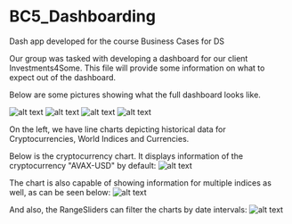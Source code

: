 # BC5_Dashboarding
Dash app developed for the course Business Cases for DS

Our group was tasked with developing a dashboard for our client Investments4Some.
This file will provide some information on what to expect out of the dashboard.

Below are some pictures showing what the full dashboard looks like.

![alt text](https://raw.github.com/TiagoSF27/BC5_Dashboarding/master/Dashboard_Screenshots/full_dashboard_1.png)
![alt text](https://raw.github.com/TiagoSF27/BC5_Dashboarding/master/Dashboard_Screenshots/full_dashboard_2.png)
![alt text](https://raw.github.com/TiagoSF27/BC5_Dashboarding/master/Dashboard_Screenshots/full_dashboard_3.png)
![alt text](https://raw.github.com/TiagoSF27/BC5_Dashboarding/master/Dashboard_Screenshots/full_dashboard_4.png)

On the left, we have line charts depicting historical data for Cryptocurrencies, World Indices and Currencies.

Below is the cryptocurrency chart. It displays information of the cryptocurrency "AVAX-USD" by default:
![alt text](https://raw.github.com/TiagoSF27/BC5_Dashboarding/master/Dashboard_Screenshots/multiple_indices_1.png)

The chart is also capable of showing information for multiple indices as well, as can be seen below:
![alt text](https://raw.github.com/TiagoSF27/BC5_Dashboarding/master/Dashboard_Screenshots/multiple_indices_2.png)

And also, the RangeSliders can filter the charts by date intervals:
![alt text](https://raw.github.com/TiagoSF27/BC5_Dashboarding/master/Dashboard_Screenshots/multiple_indices_3.png)
